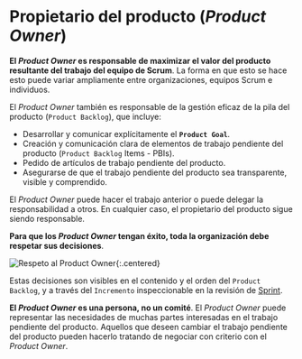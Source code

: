 # Propietario del producto (_Product Owner_)

**El _Product Owner_ es responsable de maximizar el valor del producto resultante del trabajo del equipo de Scrum**. La forma en que esto se hace esto puede variar ampliamente entre organizaciones, equipos Scrum e individuos.

El _Product Owner_ también es responsable de la gestión eficaz de la pila del producto (`Product Backlog`), que incluye:
* Desarrollar y comunicar explícitamente el **`Product Goal`**.
* Creación y comunicación clara de elementos de trabajo pendiente del producto (`Product Backlog` Items - PBIs).
* Pedido de artículos de trabajo pendiente del producto.
* Asegurarse de que el trabajo pendiente del producto sea transparente, visible y comprendido.

El _Product Owner_ puede hacer el trabajo anterior o puede delegar la responsabilidad a otros. En cualquier caso, el propietario del producto sigue siendo responsable.

**Para que los _Product Owner_ tengan éxito, toda la organización debe respetar sus decisiones**.

![Respeto al Product Owner](https://external-content.duckduckgo.com/iu/?u=https%3A%2F%2Fcdn.memegenerator.es%2Fimagenes%2Fmemes%2Ffull%2F3%2F77%2F3771569.jpg&f=1&nofb=1){:.centered}

Estas decisiones son visibles en el contenido y el orden del `Product Backlog`, y a través del `Incremento` inspeccionable en la revisión de <span style="text-decoration: underline">Sprint</span>.

**El _Product Owner_ es una persona, no un comité**. El _Product Owner_ puede representar las necesidades de muchas partes interesadas en el trabajo pendiente del producto. Aquellos que
deseen cambiar el trabajo pendiente del producto pueden hacerlo tratando de negociar con criterio con el _Product Owner_.